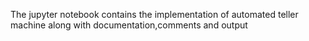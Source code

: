 The jupyter notebook contains the implementation of automated teller machine along with documentation,comments and output 
